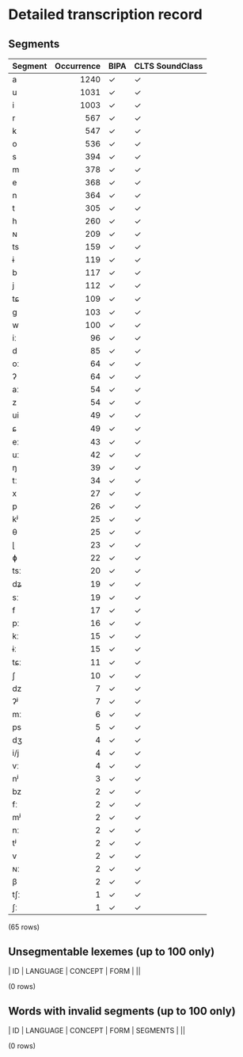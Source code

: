 
# Detailed transcription record

## Segments

| Segment | Occurrence | BIPA | CLTS SoundClass |
|:----------|-------------:|:-------|:------------------|
| a | 1240 | ✓ | ✓ |
| u | 1031 | ✓ | ✓ |
| i | 1003 | ✓ | ✓ |
| r | 567 | ✓ | ✓ |
| k | 547 | ✓ | ✓ |
| o | 536 | ✓ | ✓ |
| s | 394 | ✓ | ✓ |
| m | 378 | ✓ | ✓ |
| e | 368 | ✓ | ✓ |
| n | 364 | ✓ | ✓ |
| t | 305 | ✓ | ✓ |
| h | 260 | ✓ | ✓ |
| ɴ | 209 | ✓ | ✓ |
| ts | 159 | ✓ | ✓ |
| ɨ | 119 | ✓ | ✓ |
| b | 117 | ✓ | ✓ |
| j | 112 | ✓ | ✓ |
| tɕ | 109 | ✓ | ✓ |
| g | 103 | ✓ | ✓ |
| w | 100 | ✓ | ✓ |
| iː | 96 | ✓ | ✓ |
| d | 85 | ✓ | ✓ |
| oː | 64 | ✓ | ✓ |
| ʔ | 64 | ✓ | ✓ |
| aː | 54 | ✓ | ✓ |
| z | 54 | ✓ | ✓ |
| ui | 49 | ✓ | ✓ |
| ɕ | 49 | ✓ | ✓ |
| eː | 43 | ✓ | ✓ |
| uː | 42 | ✓ | ✓ |
| ŋ | 39 | ✓ | ✓ |
| tː | 34 | ✓ | ✓ |
| x | 27 | ✓ | ✓ |
| p | 26 | ✓ | ✓ |
| kʲ | 25 | ✓ | ✓ |
| θ | 25 | ✓ | ✓ |
| ɭ | 23 | ✓ | ✓ |
| ɸ | 22 | ✓ | ✓ |
| tsː | 20 | ✓ | ✓ |
| dʑ | 19 | ✓ | ✓ |
| sː | 19 | ✓ | ✓ |
| f | 17 | ✓ | ✓ |
| pː | 16 | ✓ | ✓ |
| kː | 15 | ✓ | ✓ |
| ɨː | 15 | ✓ | ✓ |
| tɕː | 11 | ✓ | ✓ |
| ʃ | 10 | ✓ | ✓ |
| dz | 7 | ✓ | ✓ |
| ʔʲ | 7 | ✓ | ✓ |
| mː | 6 | ✓ | ✓ |
| ps | 5 | ✓ | ✓ |
| dʒ | 4 | ✓ | ✓ |
| i/j | 4 | ✓ | ✓ |
| vː | 4 | ✓ | ✓ |
| nʲ | 3 | ✓ | ✓ |
| bz | 2 | ✓ | ✓ |
| fː | 2 | ✓ | ✓ |
| mʲ | 2 | ✓ | ✓ |
| nː | 2 | ✓ | ✓ |
| tʲ | 2 | ✓ | ✓ |
| v | 2 | ✓ | ✓ |
| ɴː | 2 | ✓ | ✓ |
| β | 2 | ✓ | ✓ |
| tʃː | 1 | ✓ | ✓ |
| ʃː | 1 | ✓ | ✓ |

(65 rows)



## Unsegmentable lexemes (up to 100 only)

| ID | LANGUAGE | CONCEPT | FORM |
||

(0 rows)



## Words with invalid segments (up to 100 only)

| ID | LANGUAGE | CONCEPT | FORM | SEGMENTS |
||

(0 rows)



